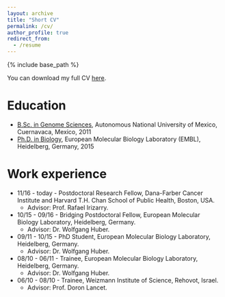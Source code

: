 ```yaml
---
layout: archive
title: "Short CV"
permalink: /cv/
author_profile: true
redirect_from:
  - /resume
---
```


{% include base_path %}

You can download my full CV [here](/files/cv/cv_reyes.pdf).

Education
======
* [B.Sc. in Genome Sciences](http://www.lcg.unam.mx/about), Autonomous National University of Mexico, Cuernavaca, Mexico, 2011
* [Ph.D. in Biology](https://www.embl.de/training/eipp/), European Molecular Biology Laboratory (EMBL), Heidelberg, Germany, 2015

Work experience
======

* 11/16 - today - Postdoctoral Research Fellow, Dana-Farber Cancer Institute and Harvard T.H. Chan School of Public Health, Boston, USA.
  * Advisor: Prof. Rafael Irizarry.
* 10/15 - 09/16 - Bridging Postdoctoral Fellow, European Molecular Biology Laboratory, Heidelberg, Germany.
  * Advisor: Dr. Wolfgang Huber.
* 09/11 - 10/15 - PhD Student, European Molecular Biology Laboratory, Heidelberg, Germany.
  * Advisor: Dr. Wolfgang Huber.
* 08/10 - 06/11 - Trainee, European Molecular Biology Laboratory, Heidelberg, Germany.
  * Advisor: Dr. Wolfgang Huber.
* 06/10 - 08/10 - Trainee, Weizmann Institute of Science, Rehovot, Israel.
  * Advisor: Prof. Doron Lancet.